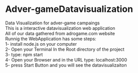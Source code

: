 # Adver-gameDatavisualization
Data Visualization for adver-game campaings<br>
This is a interactive datavisualization web application<br>
All of our data gathered from adrogame.com website<br>
Runnig the WebApplication has some steps:<br>
1- install node.js on your computer<br>
2- Open your Terminal In the Root directory of the project<br>
3- type: npm start<br>
4- Open your Browser and in the URL type: localhost:3000<br>
5- press Start Button and you will see the datavisualizaiton<br>

